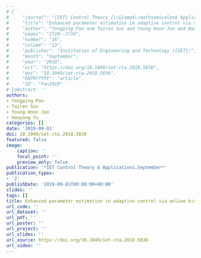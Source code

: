 ```yaml
---
# {
#     "journal": "{IET} Control Theory {\\&}amp$\\mathsemicolon$ Applications",
#     "title": "Enhanced parameter estimation in adaptive control via online historical data",
#     "author": "Yongping Pan and Tairen Sun and Young Hoon Joo and Haoyong Yu",
#     "pages": "2710--2716",
#     "number": "16",
#     "volume": "13",
#     "publisher": "Institution of Engineering and Technology ({IET})",
#     "month": "September",
#     "year": "2019",
#     "url": "https://doi.org/10.1049/iet-cta.2018.5836",
#     "doi": "10.1049/iet-cta.2018.5836",
#     "ENTRYTYPE": "article",
#     "ID": "Pan2019"
# }abstract: ''
authors:
- Yongping Pan
- Tairen Sun
- Young Hoon Joo
- Haoyong Yu
categories: []
date: '2019-09-01'
doi: 10.1049/iet-cta.2018.5836
featured: false
image:
    caption: ''
    focal_point: ''
    preview_only: false
publication: '*IET Control Theory & Applications,September*'
publication_types:
- '2'
publishDate: '2019-09-01T00:00:00+08:00'
slides: ''
tags: []
title: Enhanced parameter estimation in adaptive control via online historical data
url_code: ''
url_dataset: ''
url_pdf: ''
url_poster: ''
url_project: ''
url_slides: ''
url_source: https://doi.org/10.1049/iet-cta.2018.5836
url_video: ''
---
```

